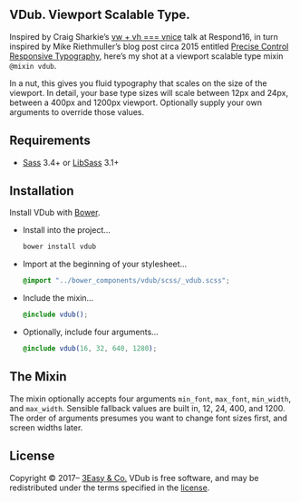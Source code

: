## VDub. Viewport Scalable Type.

Inspired by Craig Sharkie’s [vw + vh === vnice](http://webdirections.org/respond16/speakers/craig-sharkie.html) talk at Respond16, in turn inspired by Mike Riethmuller’s blog post circa 2015 entitled [Precise Control Responsive Typography](http://madebymike.com.au/writing/precise-control-responsive-typography/), here’s my shot at a viewport scalable type mixin `@mixin vdub`.

In a nut, this gives you fluid typography that scales on the size of the viewport. In detail, your base type sizes will scale between 12px and 24px, between a 400px and 1200px viewport. Optionally supply your own arguments to override those values.

## Requirements

- [Sass](https://github.com/sass/sass) 3.4+ or [LibSass](https://github.com/sass/libsass) 3.1+

## Installation

Install VDub with [Bower](http://bower.io).

- Install into the project…

  ```bash
  bower install vdub
  ```
  
- Import at the beginning of your stylesheet…

  ```scss
  @import "../bower_components/vdub/scss/_vdub.scss";
  ```
  
- Include the mixin…

	```scss
	@include vdub();
	```

- Optionally, include four arguments…

	```scss
	@include vdub(16, 32, 640, 1280);
	```

## The Mixin

The mixin optionally accepts four arguments `min_font`, `max_font`, `min_width`, and `max_width`. Sensible fallback values are built in, 12, 24, 400, and 1200. The order of arguments presumes you want to change font sizes first, and screen widths later.

## License

Copyright © 2017– [3Easy & Co.](http://3easy.org)
VDub is free software,
and may be redistributed under the terms specified in the [license](LICENSE.md).
